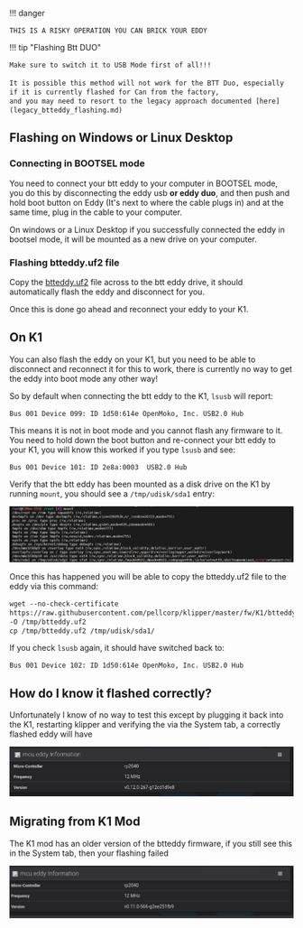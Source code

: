 !!! danger

    THIS IS A RISKY OPERATION YOU CAN BRICK YOUR EDDY

!!! tip "Flashing Btt DUO"

    Make sure to switch it to USB Mode first of all!!!

    It is possible this method will not work for the BTT Duo, especially if it is currently flashed for Can from the factory, 
    and you may need to resort to the legacy approach documented [here](legacy_btteddy_flashing.md)

## Flashing on Windows or Linux Desktop

### Connecting in BOOTSEL mode

You need to connect your btt eddy to your computer in BOOTSEL mode, you do this by disconnecting the eddy usb **or eddy duo**, and then push and hold boot button on Eddy (It's next to where the cable plugs in) and at the same time, plug in the cable to your computer.

On windows or a Linux Desktop if you successfully connected the eddy in bootsel mode, it will be mounted as a new drive on your computer.

### Flashing btteddy.uf2 file

Copy the [btteddy.uf2](https://raw.githubusercontent.com/pellcorp/klipper/master/fw/K1/btteddy.uf2) file across to the btt eddy drive, it should automatically flash the eddy and disconnect for you.

Once this is done go ahead and reconnect your eddy to your K1.

## On K1

You can also flash the eddy on your K1, but you need to be able to disconnect and reconnect it for this to work, there is currently no way to get the eddy into boot mode any other way!

So by default when connecting the btt eddy to the K1, `lsusb` will report:

```
Bus 001 Device 099: ID 1d50:614e OpenMoko, Inc. USB2.0 Hub
```

This means it is not in boot mode and you cannot flash any firmware to it.  You need to hold down the boot button and re-connect your btt eddy to your K1, you will know this worked if you type `lsusb` and see:

```
Bus 001 Device 101: ID 2e8a:0003  USB2.0 Hub
```

Verify that the btt eddy has been mounted as a disk drive on the K1 by running `mount`, you should see a `/tmp/udisk/sda1` entry:

![image](assets/images/btteddy_mount.png)

Once this has happened you will be able to copy the btteddy.uf2 file to the eddy via this command:

```
wget --no-check-certificate https://raw.githubusercontent.com/pellcorp/klipper/master/fw/K1/btteddy.uf2 -O /tmp/btteddy.uf2
cp /tmp/btteddy.uf2 /tmp/udisk/sda1/
```

If you check `lsusb` again, it should have switched back to:

```
Bus 001 Device 102: ID 1d50:614e OpenMoko, Inc. USB2.0 Hub
```

## How do I know it flashed correctly?

Unfortunately I know of no way to test this except by plugging it back into the K1, restarting klipper and verifying the via the System tab, a correctly flashed eddy will have 

![image](assets/images/mcu_eddy.png)

## Migrating from K1 Mod 

The K1 mod has an older version of the btteddy firmware, if you still see this in the System tab, then your flashing failed

![image](assets/images/old_mcu_eddy.png)
